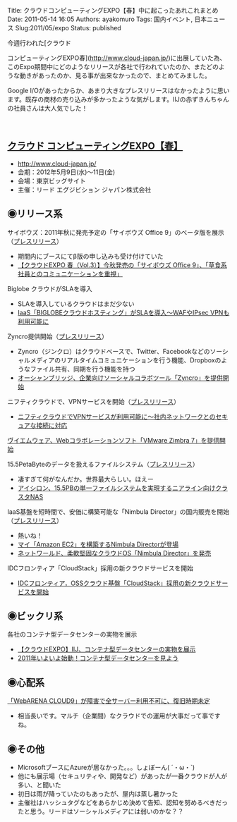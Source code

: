 Title: クラウドコンピューティングEXPO【春】中に起こったあれこれまとめ
Date: 2011-05-14 16:05
Authors: ayakomuro
Tags:  国内イベント, 日本ニュース
Slug:2011/05/expo
Status: published

今週行われた[クラウド

コンピューティングEXPO春](http://www.cloud-japan.jp/)に出展していた為、このExpo期間中にどのようなリリースが各社で行われていたのか、またどのような動きがあったのか、見る事が出来なかったので、まとめてみました。  
  

Google
I/Oがあったからか、あまり大きなプレスリリースはなかったように思います。既存の商材の売り込みが多かったような気がします。IIJの赤ずきんちゃんの社員さんは大人気でした！  

   


[クラウド コンピューティングEXPO【春】](http://www.cloud-japan.jp/)
-------------------------------------------------------------------



-   http://www.cloud-japan.jp/
-   会期：2012年5月9日(水)～11日(金)
-   会場：東京ビッグサイト
-   主催：リード エグジビション ジャパン株式会社




◉リリース系
-----------


サイボウズ：2011年秋に発売予定の「サイボウズ Office
9」のベータ版を展示　（[プレスリリース](http://group.cybozu.jp/news/11051001.html)）  

-   期間内にブースにてβ版の申し込みも受け付けていた
-   [【クラウドEXPO 春（Vol.3）】今秋発売の「サイボウズ Office
    9」、「草食系社員とのコミュニケーションを重視」](http://www.rbbtoday.com/article/2011/05/12/76863.html)


Biglobe クラウドがSLAを導入  

-   SLAを導入しているクラウドはまだ少ない
-   [IaaS「BIGLOBEクラウドホスティング」がSLAを導入～WAFやIPsec
    VPNも利用可能に](http://cloud.watch.impress.co.jp/docs/news/20110510_444394.html)


Zyncro提供開始（[プレスリリース](http://www.oceanbridge.jp/news/release/20110510.html)）  

-   Zyncro（ジンクロ）はクラウドベースで、Twitter、Facebookなどのソーシャルメディアのリアルタイムコミュニケーションを行う機能、Dropboxのようなファイル共有、同期を行う機能を持つ
-   [オーシャンブリッジ、企業向けソーシャルコラボツール「Zyncro」を提供開始](http://cloud.watch.impress.co.jp/docs/news/20110510_444409.html)


ニフティクラウドで、VPNサービスを開始（[プレスリリース](http://www.nifty.co.jp/cs/newsrelease/detail/110509004023/1.htm)）  

-   [ニフティクラウドでVPNサービスが利用可能に～社内ネットワークとのセキュアな接続に対応](http://cloud.watch.impress.co.jp/docs/news/20110511_444630.html)


[ヴイエムウェア、Webコラボレーションソフト「VMware Zimbra
7」を提供開始](http://cloud.watch.impress.co.jp/docs/news/20110512_444751.html)  

15.5PetaByteのデータを扱えるファイルシステム（[プレスリリース](http://www.isilon.co.jp/2011/05/11/4307/)）  

-   凄すぎて何がなんだか。世界最大らしい。ほえー
-   [アイシロン、15.5PBの単一ファイルシステムを実現するニアライン向けクラスタNAS](http://cloud.watch.impress.co.jp/docs/news/20110512_444762.html)


IaaS基盤を短時間で、安価に構築可能な「Nimbula
Director」の国内販売を開始　（[プレスリリース](http://www.networld.co.jp/news/press2011/0509.htm)）  

-   熱いね！
-   [マイ「Amazon EC2」を構築するNimbula
    Directorが登場](http://ascii.jp/elem/000/000/604/604325/)
-   [ネットワールド、柔軟堅固なクラウドOS「Nimbula
    Director」を発売](http://cloud.watch.impress.co.jp/docs/news/20110509_444283.html)


IDCフロンティア「CloudStack」採用の新クラウドサービスを開始  

-   [IDCフロンティア，OSSクラウド基盤「CloudStack」採用の新クラウドサービスを開始](http://gihyo.jp/news/nr/2011/05/1201)




◉ビックリ系
-----------


各社のコンテナ型データセンターの実物を展示  

-   [【クラウドEXPO】IIJ、コンテナ型データセンターの実物を展示](http://cloud.watch.impress.co.jp/docs/event/20110512_444742.html)
-   [2011年いよいよ始動！コンテナ型データセンターを見よう](http://ascii.jp/elem/000/000/605/605253/)




◉心配系
-------


[「WebARENA
CLOUD9」が障害で全サーバー利用不可に、復旧時期未定](http://cloud.watch.impress.co.jp/docs/news/20110512_445050.html)  

-   相当長いです。マルチ（企業間）なクラウドでの運用が大事だって事ですね。




◉その他
-------



-   MicrosoftブースにAzureが居なかった。。。しょぼーん( ´・ω・\`)
-   他にも展示場（セキュリティや、開発など）があったが一番クラウドが人が多い、と聞いた
-   初日は雨が降っていたのもあったが、屋内は蒸し暑かった
-   主催社はハッシュタグなどをあらかじめ決めて告知、認知を努めるべきだったと思う。リードはソーシャルメディアには弱いのかな？？
